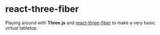 # react-three-fiber

Playing around with **Three.js** and [react-three-fiber][1] to make a very basic virtual tabletop.

[1]: https://github.com/react-spring/react-three-fiber
